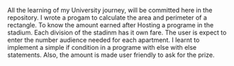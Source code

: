 All the learning of my University journey,
will be committed here in the repository.
I wrote a progam to calculate the area and perimeter of a rectangle.
To know the amount earned after Hosting a programe in the stadium.
Each division of the stadinm has it own fare.
The user is expect to enter the number audience needed for each apartment.
I learnt to implement a simple if condition in a programe with else with else statements.
Also, the amount is made user friendly to ask for the prize.
